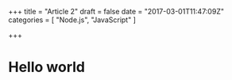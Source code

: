 +++
title = "Article 2"
draft = false
date = "2017-03-01T11:47:09Z"
categories = [ "Node.js", "JavaScript" ]

+++

# Hello world

